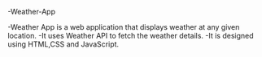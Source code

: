 -Weather-App

-Weather App is a web application that displays weather at any given location.
-It uses Weather API to fetch the weather details.
-It is designed using HTML,CSS and JavaScript.
